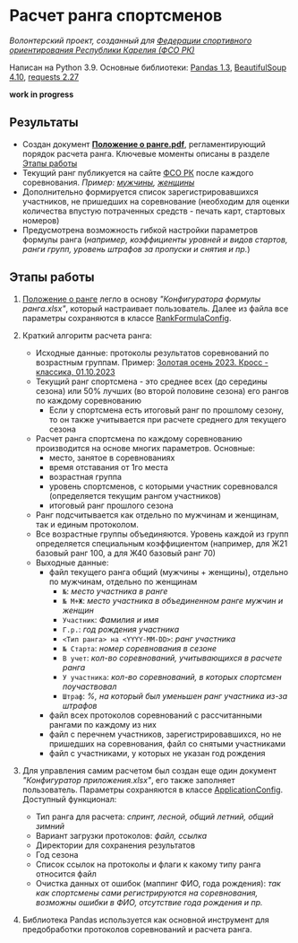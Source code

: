 # Расчет ранга спортсменов
_Волонтерский проект, созданный для [Федерации спортивного ориентирования Республики Карелия (ФСО РК)](http://fso.karelia.ru/)_

Написан на Python 3.9. Основные библиотеки: [Pandas 1.3](https://pypi.org/project/pandas/1.3.5/), [BeautifulSoup 4.10](https://pypi.org/project/beautifulsoup4/4.10.0/), [requests 2.27](https://pypi.org/project/requests/2.27.1/)

**work in progress**
## 

## Результаты
* Создан документ [**Положение о ранге.pdf**](/Положение%20о%20ранге.pdf), регламентирующий порядок расчета ранга. Ключевые моменты описаны в разделе [Этапы работы](https://github.com/alseva/orienteering/tree/master#%D1%8D%D1%82%D0%B0%D0%BF%D1%8B-%D1%80%D0%B0%D0%B1%D0%BE%D1%82%D1%8B)
* Текущий ранг публикуется на сайте [ФСО РК](http://fso.karelia.ru/) после каждого соревнования. _Пример: [мужчины](http://fso.karelia.ru/wp-content/uploads/2023/10/%D0%A1%D0%BF%D1%80%D0%B8%D0%BD%D1%82-%D1%80%D0%B0%D0%BD%D0%B3-%D0%BD%D0%B0-2023-09-21-%D0%BC%D1%83%D0%B6%D1%87%D0%B8%D0%BD%D1%8B_2023.pdf), [женщины](http://fso.karelia.ru/wp-content/uploads/2023/10/%D0%A1%D0%BF%D1%80%D0%B8%D0%BD%D1%82-%D1%80%D0%B0%D0%BD%D0%B3-%D0%BD%D0%B0-2023-09-21-%D0%B6%D0%B5%D0%BD%D1%89%D0%B8%D0%BD%D1%8B_2023.pdf)_
* Дополнительно формируется список зарегистрировавшихся участников, не пришедших на соревнование (необходим для оценки количества впустую потраченных средств - печать карт, стартовых номеров)
* Предусмотрена возможность гибкой настройки параметров формулы ранга
(_например, коэффициенты уровней и видов стартов, ранги групп, уровень штрафов за пропуски и снятия и пр._)

## Этапы работы
1. [Положение о ранге](/Положение%20о%20ранге.pdf) легло в основу _"Конфигуратора формулы ранга.xlsx"_, который настраивает пользователь. Далее из файла все параметры сохраняются в классе [RankFormulaConfig](/rank_formula_config.py). 

2. Краткий алгоритм расчета ранга:
    * Исходные данные: протоколы результатов соревнований по возрастным группам. Пример: [Золотая осень 2023. Кросс - классика, 01.10.2023](http://fso.karelia.ru/wp-content/uploads/2023/09/20231001_ResultList.htm)
    * Текущий ранг спортсмена - это среднее всех (до середины сезона) или 50% лучших (во второй половине сезона) его рангов по каждому соревнованию
       * Если у спортсмена есть итоговый ранг по прошлому сезону, то он также учитывается при расчете среднего для текущего сезона
    * Расчет ранга спортсмена по каждому соревнованию производится на основе многих параметров. Основные: 
       * место, занятое в соревнованиях
       * время отставания от 1го места
       * возрастная группа
       * уровень спортсменов, с которыми участник соревновался (определяется текущим рангом участников)
       * итоговый ранг прошлого сезона
    * Ранг подсчитывается как отдельно по мужчинам и женщинам, так и единым протоколом. 
    * Все возрастные группы объединяются. Уровень каждой из групп определяется специальным коэффициентом (например, для Ж21 базовый ранг 100, а для Ж40 базовый ранг 70)
    * Выходные данные:
       * файл текущего ранга общий (мужчины + женщины), отдельно по мужчинам, отдельно по женщинам 
         * `№`: _место участника в ранге_ 
         * `№ М+Ж`: _место участника в объединенном ранге мужчин и женщин_
         * `Участник`: _Фамилия и имя_
         * `Г.р.`: _год рождения участника_
         * `<Тип ранга> на <YYYY-MM-DD>`: _ранг участника_
         * `№ Старта`: _номер соревнования в сезоне_
         * `В учет`: _кол-во соревнований, учитывающихся в расчете ранга_
         * `У участника`: _кол-во соревнований, в которых спортсмен поучаствовал_
         * `Штраф`: _%, на который был уменьшен ранг участника из-за штрафов_
       * файл всех протоколов соревнований с рассчитанными рангами по каждому из них
       * файл с перечнем участников, зарегистрировавшихся, но не пришедших на соревнования, файл со снятыми участниками
       * файл с участниками, у которых не указан год рождения

3. Для управления самим расчетом был создан еще один документ _"Конфигуратор приложения.xlsx"_, его также заполняет пользователь. Параметры сохраняются в классе [ApplicationConfig](/app_config.py). Доступный функционал:
   * Тип ранга для расчета: _спринт, лесной, общий летний, общий зимний_
   * Вариант загрузки протоколов: _файл, ссылка_
   * Директории для сохранения результатов
   * Год сезона
   * Список ссылок на протоколы и флаги к какому типу ранга относится файл
   * Очистка данных от ошибок (маппинг ФИО, года рождения): _так как спортсмены сами регистрируются на соревнования, возможны ошибки в ФИО, отсутствие года рождения и пр._ 

4. Библиотека Pandas используется как основной инструмент для предобработки протоколов соревнований и расчета ранга.

